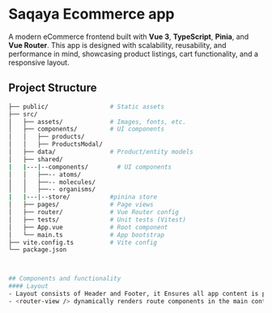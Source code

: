 # Saqaya Ecommerce app
A modern eCommerce frontend built with **Vue 3**, **TypeScript**, **Pinia**, and **Vue Router**. This app is designed with scalability, reusability, and performance in mind, showcasing product listings, cart functionality, and a responsive layout.

## Project Structure

```bash
├── public/                 # Static assets
├── src/
│   ├── assets/             # Images, fonts, etc.
│   ├── components/         # UI components
│   │   ├── products/
│   │   ├── ProductsModal/
│   ├── data/               # Product/entity models
│   ├── shared/
|   |---|--components/        # UI components
│   │   ├──-- atoms/
│   │   ├──-- molecules/
│   │   ├──-- organisms/
|   |---|--store/           #pinina store
│   ├── pages/              # Page views
│   ├── router/             # Vue Router config
│   ├── tests/              # Unit tests (Vitest)
│   ├── App.vue             # Root component
│   └── main.ts             # App bootstrap
├── vite.config.ts          # Vite config
└── package.json



## Components and functionality
#### Layout 
- Layout consists of Header and Footer, it Ensures all app content is placed between them
- <router-view /> dynamically renders route components in the main content area.

